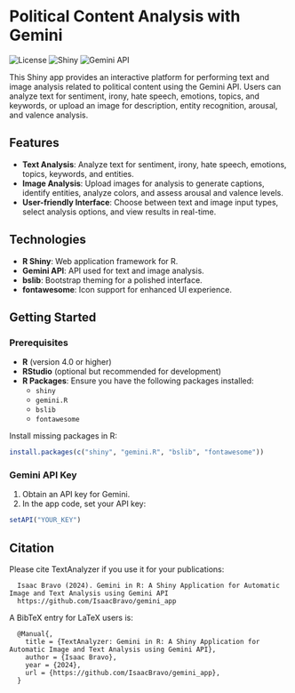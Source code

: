 # Political Content Analysis with Gemini

![License](https://img.shields.io/badge/license-MIT-blue.svg)
![Shiny](https://img.shields.io/badge/built%20with-R%20Shiny-green)
![Gemini API](https://img.shields.io/badge/API-Gemini-orange)

This Shiny app provides an interactive platform for performing text and image analysis related to political content using the Gemini API. Users can analyze text for sentiment, irony, hate speech, emotions, topics, and keywords, or upload an image for description, entity recognition, arousal, and valence analysis.

## Features

- **Text Analysis**: Analyze text for sentiment, irony, hate speech, emotions, topics, keywords, and entities.
- **Image Analysis**: Upload images for analysis to generate captions, identify entities, analyze colors, and assess arousal and valence levels.
- **User-friendly Interface**: Choose between text and image input types, select analysis options, and view results in real-time.

## Technologies

- **R Shiny**: Web application framework for R.
- **Gemini API**: API used for text and image analysis.
- **bslib**: Bootstrap theming for a polished interface.
- **fontawesome**: Icon support for enhanced UI experience.

## Getting Started

### Prerequisites

- **R** (version 4.0 or higher)
- **RStudio** (optional but recommended for development)
- **R Packages**: Ensure you have the following packages installed:
  - `shiny`
  - `gemini.R`
  - `bslib`
  - `fontawesome`

Install missing packages in R:

```r
install.packages(c("shiny", "gemini.R", "bslib", "fontawesome"))
```

### Gemini API Key

1. Obtain an API key for Gemini.
2. In the app code, set your API key:
```r
setAPI("YOUR_KEY")
```

## Citation

Please cite TextAnalyzer if you use it for your publications:

      Isaac Bravo (2024). Gemini in R: A Shiny Application for Automatic Image and Text Analysis using Gemini API
      https://github.com/IsaacBravo/gemini_app

A BibTeX entry for LaTeX users is:

      @Manual{,
        title = {TextAnalyzer: Gemini in R: A Shiny Application for Automatic Image and Text Analysis using Gemini API},
        author = {Isaac Bravo},
        year = {2024},
        url = {https://github.com/IsaacBravo/gemini_app},
      }



